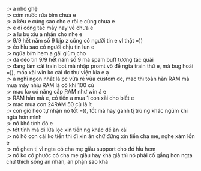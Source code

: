 ;> a nhô ghệ<br>
;> cơm nước rửa bím chưa e<br>
;> a kêu e cúng sao cho e ròi e cúng chưa e<br>
;> e đi công tác mấy nay về chưa e<br>
;> a lu bu xíu a nhắn cho nhe e<br>
;> 9/9 hết năm số 9 bịp z cũng có người tin e vl thật =))<br>
;> éo hỉu sao có người chịu tin lun e<br>
;> ngứa bím hem a gãi giùm cho<br>
;> đã đéo tin 9/9 hết năm số 9 mà spam buff tương tác quài<br>
;> đang làm cái train bot mà nhập promt vô để ngta train thử e, mà bug hoài =)), móa xài win ko cài đc thư viện kia e ạ<br>
;> a nghĩ ngon nhất là pc vừa rẻ vừa custom đc, mac thì toàn hàn RAM mà mua máy nhìu RAM là có khi 100 củ<br>
;> mac ko có nâng cấp RAM như win á e<br>
;> RAM hàn mà e, có tiền a mua 1 con xài cho biết e<br>
;> mac mua con 24RAM 50 củ là ít<br>
;> con giò heo tự nhận nó tốt =)), tốt mà hay ganh tị trù ng khác ngủm khi ngta hơn mình<br>
;> nó khó tính đó e<br>
;> tốt tính mà đi lừa lọc xin tiền ng khác để ăn xài<br>
;> nó hô con cái ko tiền thì đi xin ăn chứ đừng xin tiền cha mẹ, nghe xàm lồn e<br>
;> nó ghen tị vì ngta có cha mẹ giàu support cho đó hỉu hem<br>
;> nó ko có phước có cha mẹ giàu hay khá giả thì nó phải cố gắng hơn ngta chứ thích sống an nhàn, an phận sao khá
